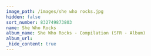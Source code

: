 ```yaml
---
image_path: /images/she who rocks.jpg
hidden: false
sort_number: 832749873803
name: She Who Rocks
album_name: She Who Rocks - Compilation (SFR - Album)
album_url:
_hide_content: true
---
```


